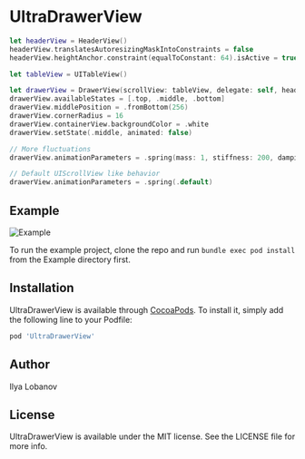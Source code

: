 # UltraDrawerView

```swift
let headerView = HeaderView()
headerView.translatesAutoresizingMaskIntoConstraints = false
headerView.heightAnchor.constraint(equalToConstant: 64).isActive = true

let tableView = UITableView()

let drawerView = DrawerView(scrollView: tableView, delegate: self, headerView: headerView)
drawerView.availableStates = [.top, .middle, .bottom]
drawerView.middlePosition = .fromBottom(256)
drawerView.cornerRadius = 16
drawerView.containerView.backgroundColor = .white
drawerView.setState(.middle, animated: false)

// More fluctuations 
drawerView.animationParameters = .spring(mass: 1, stiffness: 200, dampingRatio: 0.5)

// Default UIScrollView like behavior
drawerView.animationParameters = .spring(.default)

```

## Example

![Example](Example/example.gif)

To run the example project, clone the repo and run `bundle exec pod install` from the Example directory first.

## Installation

UltraDrawerView is available through [CocoaPods](https://cocoapods.org). To install
it, simply add the following line to your Podfile:

```ruby
pod 'UltraDrawerView'
```

## Author

Ilya Lobanov

## License

UltraDrawerView is available under the MIT license. See the LICENSE file for more info.
